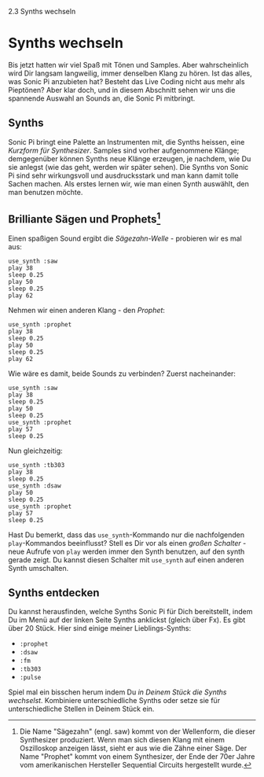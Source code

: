 2.3 Synths wechseln

# Synths wechseln

Bis jetzt hatten wir viel Spaß mit Tönen und Samples. Aber 
wahrscheinlich wird Dir langsam langweilig, immer denselben Klang zu 
hören. Ist das alles, was Sonic Pi anzubieten hat? Besteht das Live 
Coding nicht aus mehr als Pieptönen? Aber klar doch, und in diesem 
Abschnitt sehen wir uns die spannende Auswahl an Sounds an, die Sonic 
Pi mitbringt.

## Synths

Sonic Pi bringt eine Palette an Instrumenten mit, die Synths heissen, 
eine *Kurzform für Synthesizer*. Samples sind vorher aufgenommene 
Klänge; demgegenüber können Synths neue Klänge erzeugen, je nachdem, 
wie Du sie anlegst (wie das geht, werden wir später sehen). Die Synths
von Sonic Pi sind sehr wirkungsvoll und ausdrucksstark und man kann
damit tolle Sachen machen. Als erstes lernen wir, wie man einen Synth 
auswählt, den man benutzen möchte.

## Brilliante Sägen und Prophets[^1]

Einen spaßigen Sound ergibt die *Sägezahn-Welle* - probieren wir es mal 
aus:

```
use_synth :saw
play 38
sleep 0.25
play 50
sleep 0.25
play 62
```

Nehmen wir einen anderen Klang - den *Prophet*:

```
use_synth :prophet
play 38
sleep 0.25
play 50
sleep 0.25
play 62
```

Wie wäre es damit, beide Sounds zu verbinden? Zuerst nacheinander:

```
use_synth :saw
play 38
sleep 0.25
play 50
sleep 0.25
use_synth :prophet
play 57
sleep 0.25
```

Nun gleichzeitig:

```
use_synth :tb303
play 38
sleep 0.25
use_synth :dsaw
play 50
sleep 0.25
use_synth :prophet
play 57
sleep 0.25
```

Hast Du bemerkt, dass das `use_synth`-Kommando nur die nachfolgenden 
`play`-Kommandos beeinflusst? Stell es Dir vor als einen *großen 
Schalter* - neue Aufrufe von `play` werden immer den Synth benutzen, 
auf den synth gerade zeigt. Du kannst diesen Schalter mit `use_synth` 
auf einen anderen Synth umschalten.

## Synths entdecken

Du kannst herausfinden, welche Synths Sonic Pi für Dich bereitstellt, 
indem Du im Menü auf der linken Seite Synths anklickst (gleich über 
Fx). Es gibt über 20 Stück. Hier sind einige meiner Lieblings-Synths:

* `:prophet`
* `:dsaw`
* `:fm`
* `:tb303`
* `:pulse`

Spiel mal ein bisschen herum indem Du *in Deinem Stück die Synths 
wechselst*. Kombiniere unterschiedliche Synths oder setze sie für 
unterschiedliche Stellen in Deinem Stück ein.

[^1]: Die Name "Sägezahn" (engl. saw) kommt von der Wellenform, die
    dieser Synthesizer produziert. Wenn man sich diesen Klang mit einem
    Oszilloskop anzeigen lässt, sieht er aus wie die Zähne einer Säge.
    Der Name "Prophet" kommt von einem Synthesizer, der Ende der 70er
    Jahre vom amerikanischen Hersteller Sequential Circuits hergestellt
    wurde.
